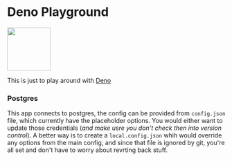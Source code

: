 # Deno Playground

<div>
<img src="https://deno.land/logo.svg" width="100" height="100"/>
</div>

This is just to play around with [Deno](https://deno.land/)


### Postgres
This app connects to postgres, the config can be provided from `config.json` file, which currently have the placeholder options. You would either want to update those credentials (_and make usre you don't check then into version control_). A better way is to create a `local.config.json` whih would override any options from the main config, and since that file is ignored by git, you're all set and don't have to worry about revrting back stuff.